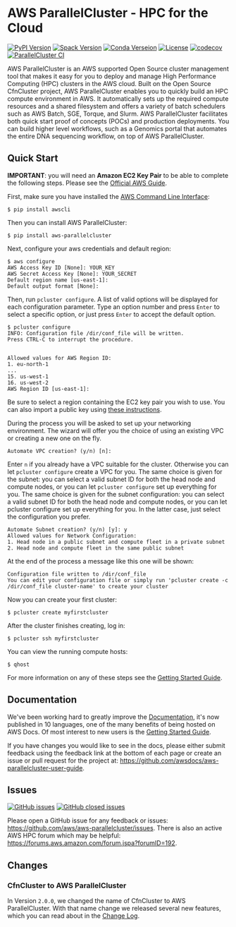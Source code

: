 AWS ParallelCluster - HPC for the Cloud
=======================================

[![PyPI Version](https://img.shields.io/pypi/v/aws-parallelcluster)](https://pypi.org/project/aws-parallelcluster/)
[![Spack Version](https://img.shields.io/spack/v/aws-parallelcluster)](https://spack.readthedocs.io/en/latest/package_list.html#aws-parallelcluster)
[![Conda Verseion](https://img.shields.io/conda/vn/conda-forge/aws-parallelcluster)](https://anaconda.org/conda-forge/aws-parallelcluster)
[![License](https://img.shields.io/badge/License-Apache%202.0-blue.svg)](https://opensource.org/licenses/Apache-2.0)
[![codecov](https://codecov.io/gh/aws/aws-parallelcluster/branch/develop/graph/badge.svg)](https://codecov.io/gh/aws/aws-parallelcluster)
[![ParallelCluster CI](https://github.com/aws/aws-parallelcluster/workflows/ParallelCluster%20CI/badge.svg)](https://github.com/aws/aws-parallelcluster/actions)

AWS ParallelCluster is an AWS supported Open Source cluster management tool that makes it easy for you to deploy and
manage High Performance Computing (HPC) clusters in the AWS cloud.
Built on the Open Source CfnCluster project, AWS ParallelCluster enables you to quickly build an HPC compute environment in AWS.
It automatically sets up the required compute resources and a shared filesystem and offers a variety of batch schedulers such as AWS Batch, SGE, Torque, and Slurm.
AWS ParallelCluster facilitates both quick start proof of concepts (POCs) and production deployments.
You can build higher level workflows, such as a Genomics portal that automates the entire DNA sequencing workflow, on top of AWS ParallelCluster.

Quick Start
-----------
**IMPORTANT**: you will need an **Amazon EC2 Key Pair** to be able to complete the following steps.
Please see the [Official AWS Guide](https://docs.aws.amazon.com/AWSEC2/latest/UserGuide/ec2-key-pairs.html).

First, make sure you have installed the [AWS Command Line Interface](https://docs.aws.amazon.com/cli/latest/userguide/cli-chap-install.html):

```
$ pip install awscli
```

Then you can install AWS ParallelCluster:

```
$ pip install aws-parallelcluster
```

Next, configure your aws credentials and default region:

```
$ aws configure
AWS Access Key ID [None]: YOUR_KEY
AWS Secret Access Key [None]: YOUR_SECRET
Default region name [us-east-1]:
Default output format [None]:
```

Then, run ``pcluster configure``. A list of valid options will be displayed for each
configuration parameter. Type an option number and press ``Enter`` to select a specific option,
or just press ``Enter`` to accept the default option.

```
$ pcluster configure
INFO: Configuration file /dir/conf_file will be written.
Press CTRL-C to interrupt the procedure.


Allowed values for AWS Region ID:
1. eu-north-1
...
15. us-west-1
16. us-west-2
AWS Region ID [us-east-1]:
```

Be sure to select a region containing the EC2 key pair you wish to use. You can also import a public key using
[these instructions](https://docs.aws.amazon.com/AWSEC2/latest/UserGuide/ec2-key-pairs.html#how-to-generate-your-own-key-and-import-it-to-aws).

During the process you will be asked to set up your networking environment. The wizard will offer you the choice of
using an existing VPC or creating a new one on the fly.

```
Automate VPC creation? (y/n) [n]:
```

Enter ``n`` if you already have a VPC suitable for the cluster. Otherwise you can let ``pcluster configure``
create a VPC for you. The same choice is given for the subnet: you can select a valid subnet ID for
both the head node and compute nodes, or you can let ``pcluster configure`` set up everything for you.
The same choice is given for the subnet configuration: you can select a valid subnet ID for both
the head node and compute nodes, or you can let pcluster configure set up everything for you.
In the latter case, just select the configuration you prefer.

```
Automate Subnet creation? (y/n) [y]: y
Allowed values for Network Configuration:
1. Head node in a public subnet and compute fleet in a private subnet
2. Head node and compute fleet in the same public subnet
```


At the end of the process a message like this one will be shown:

```
Configuration file written to /dir/conf_file
You can edit your configuration file or simply run 'pcluster create -c /dir/conf_file cluster-name' to create your cluster
```


Now you can create your first cluster:

```
$ pcluster create myfirstcluster
```


After the cluster finishes creating, log in:

```
$ pcluster ssh myfirstcluster
```

You can view the running compute hosts:

```
$ qhost
```

For more information on any of these steps see the [Getting Started Guide](https://docs.aws.amazon.com/parallelcluster/latest/ug/getting_started.html).

Documentation
-------------

We've been working hard to greatly improve the [Documentation](https://docs.aws.amazon.com/parallelcluster/latest/ug/), it's now published in 10 languages, one of the many benefits of being hosted on AWS Docs. Of most interest to new users is
the [Getting Started Guide](https://docs.aws.amazon.com/parallelcluster/latest/ug/getting_started.html).

If you have changes you would like to see in the docs, please either submit feedback using the feedback link at the bottom
of each page or create an issue or pull request for the project at:
https://github.com/awsdocs/aws-parallelcluster-user-guide.

Issues
------

[![GitHub issues](https://img.shields.io/github/issues/aws/aws-parallelcluster.svg)](https://github.com/aws/aws-parallelcluster/issues)
[![GitHub closed issues](https://img.shields.io/github/issues-closed-raw/aws/aws-parallelcluster.svg)](https://github.com/aws/aws-parallelcluster/issues?q=is%3Aissue+is%3Aclosed)

Please open a GitHub issue for any feedback or issues:
https://github.com/aws/aws-parallelcluster/issues.  There is also an active AWS
HPC forum which may be helpful: https://forums.aws.amazon.com/forum.jspa?forumID=192.

Changes
-------

### CfnCluster to AWS ParallelCluster
In Version `2.0.0`, we changed the name of CfnCluster to AWS ParallelCluster. With that name change we released several new features, which you can read about in the [Change Log](https://github.com/aws/aws-parallelcluster/blob/develop/CHANGELOG.md#200).
